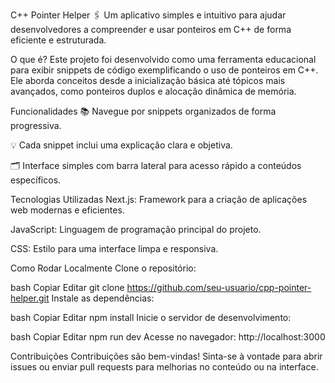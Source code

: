 C++ Pointer Helper 🖇️
Um aplicativo simples e intuitivo para ajudar desenvolvedores a compreender e usar ponteiros em C++ de forma eficiente e estruturada.

O que é?
Este projeto foi desenvolvido como uma ferramenta educacional para exibir snippets de código exemplificando o uso de ponteiros em C++. Ele aborda conceitos desde a inicialização básica até tópicos mais avançados, como ponteiros duplos e alocação dinâmica de memória.

Funcionalidades
📚 Navegue por snippets organizados de forma progressiva.

💡 Cada snippet inclui uma explicação clara e objetiva.

🗂️ Interface simples com barra lateral para acesso rápido a conteúdos específicos.

Tecnologias Utilizadas
Next.js: Framework para a criação de aplicações web modernas e eficientes.

JavaScript: Linguagem de programação principal do projeto.

CSS: Estilo para uma interface limpa e responsiva.

Como Rodar Localmente
Clone o repositório:

bash
Copiar
Editar
git clone https://github.com/seu-usuario/cpp-pointer-helper.git
Instale as dependências:

bash
Copiar
Editar
npm install
Inicie o servidor de desenvolvimento:

bash
Copiar
Editar
npm run dev
Acesse no navegador: http://localhost:3000

Contribuições
Contribuições são bem-vindas! Sinta-se à vontade para abrir issues ou enviar pull requests para melhorias no conteúdo ou na interface.
